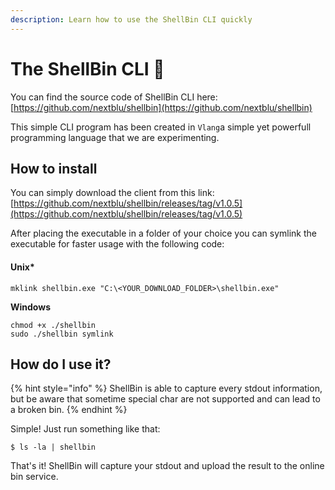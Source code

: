 ```yaml
---
description: Learn how to use the ShellBin CLI quickly
---
```


# The ShellBin CLI 🐚

You can find the source code of ShellBin CLI here: [https://github.com/nextblu/shellbin](https://github.com/nextblu/shellbin)

This simple CLI program has been created in `Vlang`a simple yet powerfull programming language that we are experimenting. 

## How to install

You can simply download the client from this link: [https://github.com/nextblu/shellbin/releases/tag/v1.0.5](https://github.com/nextblu/shellbin/releases/tag/v1.0.5)

After placing the executable in a folder of your choice you can symlink the executable for faster usage with the following code:

#### Unix\*

```text
mklink shellbin.exe "C:\<YOUR_DOWNLOAD_FOLDER>\shellbin.exe"
```

**Windows**

```text
chmod +x ./shellbin
sudo ./shellbin symlink
```

## How do I use it?

{% hint style="info" %}
ShellBin is able to capture every stdout information, but be aware that sometime special char are not supported and can lead to a broken bin.
{% endhint %}

Simple! Just run something like that:

```text
$ ls -la | shellbin
```

That's it! ShellBin will capture your stdout and upload the result to the online bin service. 



